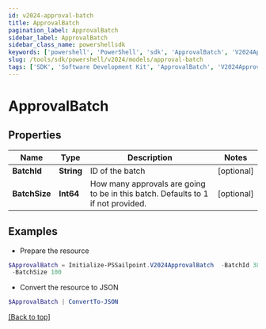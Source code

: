 ```yaml
---
id: v2024-approval-batch
title: ApprovalBatch
pagination_label: ApprovalBatch
sidebar_label: ApprovalBatch
sidebar_class_name: powershellsdk
keywords: ['powershell', 'PowerShell', 'sdk', 'ApprovalBatch', 'V2024ApprovalBatch'] 
slug: /tools/sdk/powershell/v2024/models/approval-batch
tags: ['SDK', 'Software Development Kit', 'ApprovalBatch', 'V2024ApprovalBatch']
---
```



# ApprovalBatch

## Properties

Name | Type | Description | Notes
------------ | ------------- | ------------- | -------------
**BatchId** | **String** | ID of the batch | [optional] 
**BatchSize** | **Int64** | How many approvals are going to be in this batch. Defaults to 1 if not provided. | [optional] 

## Examples

- Prepare the resource
```powershell
$ApprovalBatch = Initialize-PSSailpoint.V2024ApprovalBatch  -BatchId 38453251-6be2-5f8f-df93-5ce19e295837 `
 -BatchSize 100
```

- Convert the resource to JSON
```powershell
$ApprovalBatch | ConvertTo-JSON
```


[[Back to top]](#) 


